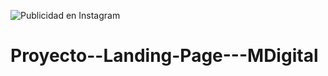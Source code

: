 
![Publicidad en Instagram](https://user-images.githubusercontent.com/104081878/196302569-450cea23-70c5-4ccb-90c3-e05d2bae66e8.jpg)

# Proyecto--Landing-Page---MDigital
